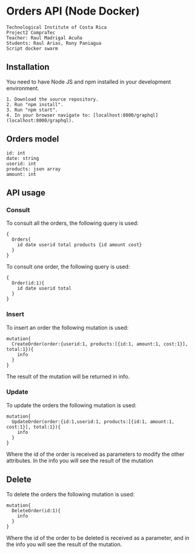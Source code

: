 # Orders API (Node Docker) 

```
Technological Institute of Costa Rica
Project2 CompraTec
Teacher: Raul Madrigal Acuña
Students: Raul Arias, Rony Paniagua
Script docker swarm
```
## Installation
You need to have Node JS and npm installed in your development environment.
```
1. Download the source repository.
2. Run "npm install".
3. Run "npm start".
4. In your browser navigate to: [localhost:8000/graphql](localhost:8000/graphql).
```
## Orders model
```
id: int
date: string
userid: int
products: json array
amount: int
```

## API usage

### Consult
To consult all the orders, the following query is used: 
```
{
  Orders{
    id date userid total products {id amount cost}
  }
}
```
To consult one order, the following query is used: 
```
{
  Order(id:1){
    id date userid total
  }
}
```

### Insert
To insert an order the following mutation is used:
```
mutation{
  CreateOrder(order:{userid:1, products:[{id:1, amount:1, cost:1}], total:1}){
    info
  }
}
```
The result of the mutation will be returned in info.

### Update
To update the orders the following mutation is used:
```
mutation{
  UpdateOrder(order:{id:1,userid:1, products:[{id:1, amount:1, cost:1}], total:1}){
    info
  }
}
```
Where the id of the order is received as parameters to modify the other attributes. In the info you will see the result of the mutation

## Delete
To delete the orders the following mutation is used:
```
mutation{
  DeleteOrder(id:1){
    info
  }
}
```
Where the id of the order to be deleted is received as a parameter, and in the info you will see the result of the mutation.
